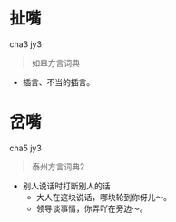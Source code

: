 # 扯嘴
cha3 jy3
> 如皋方言词典
- 插言、不当的插言。


# 岔嘴
cha5 jy3
> 泰州方言词典2
- 别人说话时打断别人的话
  - 大人在这块说话，哪块轮到你伢儿～。
  - 领导谈事情，你弄吖在旁边～。